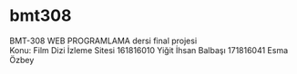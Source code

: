# bmt308
BMT-308 WEB PROGRAMLAMA dersi final projesi <br>
Konu: Film Dizi İzleme Sitesi 
161816010 Yiğit İhsan Balbaşı 
171816041 Esma Özbey
